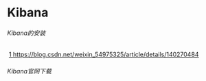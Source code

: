 # Kibana

###### Kibana的安装

​	[1	](https://blog.csdn.net/weixin_54975325/article/details/140270484)https://blog.csdn.net/weixin_54975325/article/details/140270484

###### Kibana官网下载

[1]: https://www.elastic.co/cn/downloads/kibana

